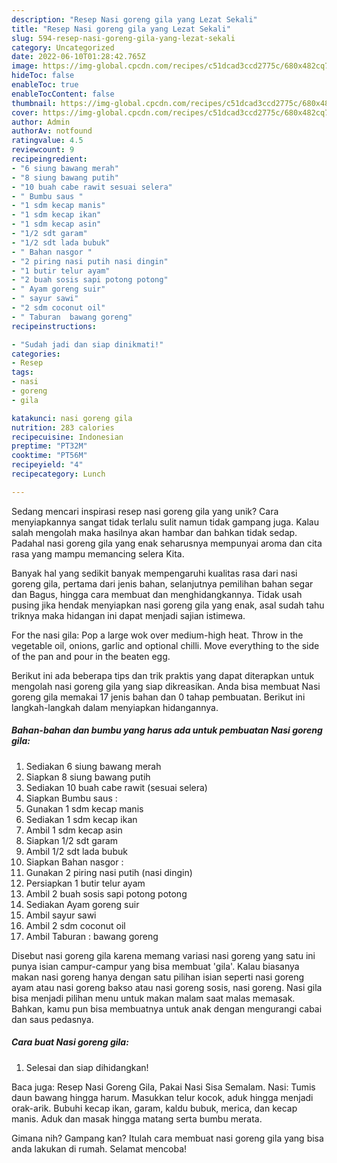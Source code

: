 ```yaml
---
description: "Resep Nasi goreng gila yang Lezat Sekali"
title: "Resep Nasi goreng gila yang Lezat Sekali"
slug: 594-resep-nasi-goreng-gila-yang-lezat-sekali
category: Uncategorized
date: 2022-06-10T01:28:42.765Z
image: https://img-global.cpcdn.com/recipes/c51dcad3ccd2775c/680x482cq70/nasi-goreng-gila-foto-resep-utama.jpg
hideToc: false
enableToc: true
enableTocContent: false
thumbnail: https://img-global.cpcdn.com/recipes/c51dcad3ccd2775c/680x482cq70/nasi-goreng-gila-foto-resep-utama.jpg
cover: https://img-global.cpcdn.com/recipes/c51dcad3ccd2775c/680x482cq70/nasi-goreng-gila-foto-resep-utama.jpg
author: Admin
authorAv: notfound
ratingvalue: 4.5
reviewcount: 9
recipeingredient:
- "6 siung bawang merah"
- "8 siung bawang putih"
- "10 buah cabe rawit sesuai selera"
- " Bumbu saus "
- "1 sdm kecap manis"
- "1 sdm kecap ikan"
- "1 sdm kecap asin"
- "1/2 sdt garam"
- "1/2 sdt lada bubuk"
- " Bahan nasgor "
- "2 piring nasi putih nasi dingin"
- "1 butir telur ayam"
- "2 buah sosis sapi potong potong"
- " Ayam goreng suir"
- " sayur sawi"
- "2 sdm coconut oil"
- " Taburan  bawang goreng"
recipeinstructions:

- "Sudah jadi dan siap dinikmati!"
categories:
- Resep
tags:
- nasi
- goreng
- gila

katakunci: nasi goreng gila 
nutrition: 283 calories
recipecuisine: Indonesian
preptime: "PT32M"
cooktime: "PT56M"
recipeyield: "4"
recipecategory: Lunch

---
```





Sedang mencari inspirasi resep nasi goreng gila yang unik? Cara menyiapkannya sangat tidak terlalu sulit namun tidak gampang juga. Kalau salah mengolah maka hasilnya akan hambar dan bahkan tidak sedap. Padahal nasi goreng gila yang enak seharusnya mempunyai aroma dan cita rasa yang mampu memancing selera Kita.





Banyak hal yang sedikit banyak mempengaruhi kualitas rasa dari nasi goreng gila, pertama dari jenis bahan, selanjutnya pemilihan bahan segar dan Bagus, hingga cara membuat dan menghidangkannya. Tidak usah pusing jika hendak menyiapkan nasi goreng gila yang enak,      asal sudah tahu triknya maka hidangan ini dapat menjadi sajian istimewa.














For the nasi gila: Pop a large wok over medium-high heat. Throw in the vegetable oil, onions, garlic and optional chilli. Move everything to the side of the pan and pour in the beaten egg.






Berikut ini ada beberapa tips dan trik praktis yang dapat diterapkan untuk mengolah nasi goreng gila yang siap dikreasikan. Anda bisa membuat Nasi goreng gila memakai 17 jenis bahan dan 0 tahap pembuatan. Berikut ini langkah-langkah dalam menyiapkan hidangannya.

<!--inarticleads1-->

##### Bahan-bahan dan bumbu yang harus ada untuk pembuatan Nasi goreng gila:

1. Sediakan 6 siung bawang merah
1. Siapkan 8 siung bawang putih
1. Sediakan 10 buah cabe rawit (sesuai selera)
1. Siapkan  Bumbu saus :
1. Gunakan 1 sdm kecap manis
1. Sediakan 1 sdm kecap ikan
1. Ambil 1 sdm kecap asin
1. Siapkan 1/2 sdt garam
1. Ambil 1/2 sdt lada bubuk
1. Siapkan  Bahan nasgor :
1. Gunakan 2 piring nasi putih (nasi dingin)
1. Persiapkan 1 butir telur ayam
1. Ambil 2 buah sosis sapi potong potong
1. Sediakan  Ayam goreng suir
1. Ambil  sayur sawi
1. Ambil 2 sdm coconut oil
1. Ambil  Taburan : bawang goreng


Disebut nasi goreng gila karena memang variasi nasi goreng yang satu ini punya isian campur-campur yang bisa membuat &#39;gila&#39;. Kalau biasanya makan nasi goreng hanya dengan satu pilihan isian seperti nasi goreng ayam atau nasi goreng bakso atau nasi goreng sosis, nasi goreng. Nasi gila bisa menjadi pilihan menu untuk makan malam saat malas memasak. Bahkan, kamu pun bisa membuatnya untuk anak dengan mengurangi cabai dan saus pedasnya. 

<!--inarticleads2-->

##### Cara buat Nasi goreng gila:


1. Selesai dan siap dihidangkan!

Baca juga: Resep Nasi Goreng Gila, Pakai Nasi Sisa Semalam. Nasi: Tumis daun bawang hingga harum. Masukkan telur kocok, aduk hingga menjadi orak-arik. Bubuhi kecap ikan, garam, kaldu bubuk, merica, dan kecap manis. Aduk dan masak hingga matang serta bumbu merata. 

Gimana nih? Gampang kan? Itulah cara membuat nasi goreng gila yang bisa anda lakukan di rumah. Selamat mencoba!
